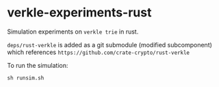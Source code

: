 # verkle-experiments-rust

Simulation experiments on `verkle trie` in rust.

`deps/rust-verkle` is added as a git submodule (modified subcomponent) which references `https://github.com/crate-crypto/rust-verkle`

To run the simulation:
```
sh runsim.sh
```
